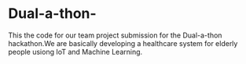 # Dual-a-thon-
This the code for our team project submission for the Dual-a-thon hackathon.We are basically developing a healthcare system for elderly people usiong IoT and Machine Learning.
